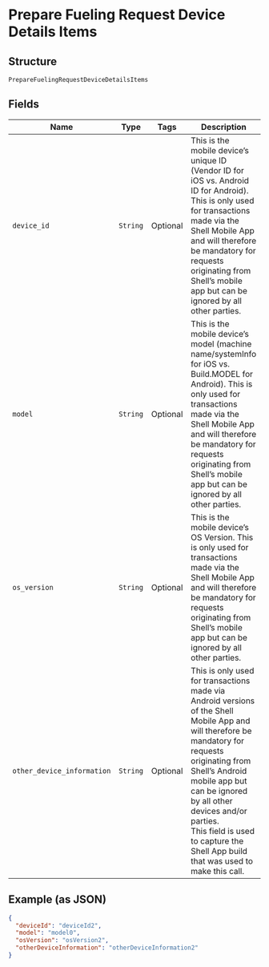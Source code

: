 
# Prepare Fueling Request Device Details Items

## Structure

`PrepareFuelingRequestDeviceDetailsItems`

## Fields

| Name | Type | Tags | Description |
|  --- | --- | --- | --- |
| `device_id` | `String` | Optional | This is the mobile device’s unique ID (Vendor ID for iOS vs. Android ID for Android). This is only used for transactions made via the Shell Mobile App and will therefore be mandatory for requests originating from Shell’s mobile app but can be ignored by all other parties. |
| `model` | `String` | Optional | This is the mobile device’s model (machine name/systemInfo for iOS vs. Build.MODEL for Android).  This is only used for transactions made via the Shell Mobile App and will therefore be mandatory for requests originating from Shell’s mobile app but can be ignored by all other parties. |
| `os_version` | `String` | Optional | This is the mobile device’s OS Version. This is only used for transactions made via the Shell Mobile App and will therefore be mandatory for requests originating from Shell’s mobile app but can be ignored by all other parties. |
| `other_device_information` | `String` | Optional | This is only used for transactions made via Android versions of the Shell Mobile App and will therefore be mandatory for requests originating from Shell’s Android mobile app but can be ignored by all other devices and/or parties.<br>This field is used to capture the Shell App build that was used to make this call. |

## Example (as JSON)

```json
{
  "deviceId": "deviceId2",
  "model": "model0",
  "osVersion": "osVersion2",
  "otherDeviceInformation": "otherDeviceInformation2"
}
```


